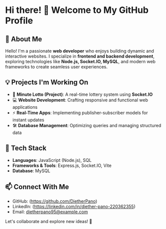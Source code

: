 # Hi there! 👋 Welcome to My GitHub Profile

## 🚀 About Me
Hello! I'm a passionate **web developer** who enjoys building dynamic and interactive websites. I specialize in **frontend and backend development**, exploring technologies like **Node.js, Socket.IO, MySQL**, and modern web frameworks to create seamless user experiences.

## 💡 Projects I'm Working On
- 🎲 **Minute Lotto (Project)**: A real-time lottery system using **Socket.IO**
- 💻 **Website Development**: Crafting responsive and functional web applications
- ⚡ **Real-Time Apps**: Implementing publisher-subscriber models for instant updates
- 🛠 **Database Management**: Optimizing queries and managing structured data

## 🔧 Tech Stack
- **Languages**: JavaScript (Node.js), SQL
- **Frameworks & Tools**: Express.js, Socket.IO, Vite
- **Database**: MySQL

## 📫 Connect With Me
- GitHub: (https://github.com/DietherPano)
- LinkedIn: (https://linkedin.com/in/diether-pano-220362355)
- Email: dietherpano95@example.com

Let's collaborate and explore new ideas! 🚀

